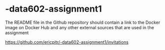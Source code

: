 # -data602-assignment1

The README file in the Github repository should contain a link to the Docker image on Docker Hub and any other external sources that are used in the assignment


https://github.com/ericpitr/-data602-assignment1/invitations

